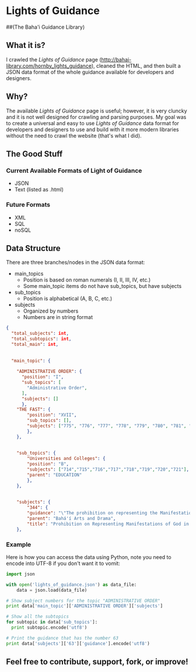 # Lights of Guidance 
##(The Baha'i Guidance Library)

## What it is?
I crawled the  *Lights of Guidance* page (http://bahai-library.com/hornby_lights_guidance), cleaned the HTML, and then built a JSON data format of the whole guidance available for developers and designers.

## Why?
The available *Lights of Guidance* page is useful; however, it is very cluncky and it is not well designed for crawling and parsing purposes. My goal was to create a universal and easy to use *Lights of Guidance* data format for developers and designers to use and build with it more modern libraries without the need to crawl the website (that's what I did).

## The Good Stuff

### Current Available Formats of Light of Guidance
* JSON
* Text (listed as .html)

### Future Formats
* XML
* SQL
* noSQL

## Data Structure

There are three branches/nodes in the JSON data format:
* main_topics
    * Position is based on roman numerals (I, II, III, IV, etc.)
    * Some main_topic items do not have sub_topics, but have subjects
* sub_topics
    * Position is alphabetical (A, B, C, etc.)
* subjects
    * Organized by numbers
    * Numbers are in string format

```JSON
{
  "total_subjects": int, 
  "total_subtopics": int, 
  "total_main": int, 
  
  
  "main_topic": {
    
    "ADMINISTRATIVE ORDER": {
      "position": "I", 
      "sub_topics": [
        "Administrative Order",
      ],
      "subjects": []
      },
    "THE FAST": {
        "position": "XVII", 
        "sub_topics": [], 
        "subjects": ["775", "776", "777", "778", "779", "780", "781", "782", "783", "784"]
        },
    },
    
    
    "sub_topics": {
        "Universities and Colleges": {
        "position": "B",
        "subjects": ["714","715","716","717","718","719","720","721"],
        "parent": "EDUCATION"
        },
    },
    
    
    "subjects": {
        "344": {
        "guidance": "\"The prohibition on representing the Manifestation of God in paintings and drawings or in dramatic presentations applies to all the Manifestations of God. There are, of course, great and wonderful works of art of past Dispensations, many of which portrayed the Manifestations of God in a spirit of reverence and love. In this Dispensation however the greater maturity of mankind and the greater awareness of the relationship between the Supreme Manifestation and His servants enable us to realize the impossibility of representing, in any human form, whether pictorially, in sculpture or in dramatic representation, the Person of God's Manifestations. In stating the Bahá'í prohibition, the beloved Guardian pointed out this impossibility.\"\n(From a letter written on behalf of the Universal House of Justice to an individual believer, March 9, 1977)\n",
        "parent": "Bahá'í Arts and Drama",
        "title": "Prohibition on Representing Manifestations of God in Paintings or Drawings Applies to All Manifestations"
    },
```

### Example

Here is how you can access the data using Python, note you need to encode into UTF-8 if you don't want it to vomit:



```python
import json

with open('lights_of_guidance.json') as data_file:    
    data = json.load(data_file)

# Show subject numbers for the topic "ADMINISTRATIVE ORDER" 
print data['main_topic']['ADMINISTRATIVE ORDER']['subjects']

# Show all the subtopics
for subtopic in data['sub_topics']:
  print subtopic.encode('utf8')

# Print the guidance that has the number 63
print data['subjects']['63']['guidance'].encode('utf8')
```

## Feel free to contribute, support, fork, or improve!